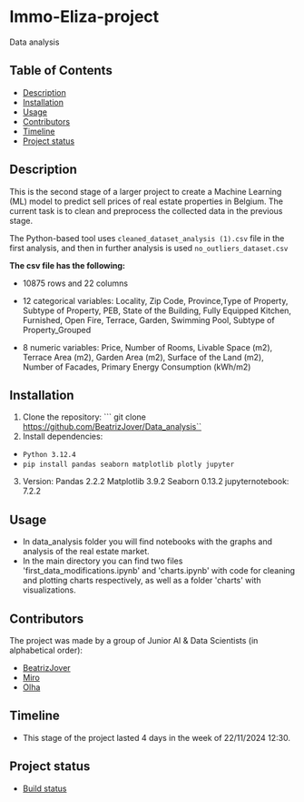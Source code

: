 # Immo-Eliza-project
Data analysis

## Table of Contents
- [Description](#description)
- [Installation](#installation)
- [Usage](#usage)
- [Contributors](#contributors)
- [Timeline](#timeline)
- [Project status](#project-status)
  
## Description
This is the second stage of a larger project to create a Machine Learning (ML) model to predict sell prices of real estate properties in Belgium. The current task is to clean and preprocess the collected data in the previous stage. 

The Python-based tool uses `cleaned_dataset_analysis (1).csv` file in the first analysis, and then in further analysis is used `no_outliers_dataset.csv`

**The csv file has the following:**
- 10875 rows and 22 columns

- 12 categorical variables: Locality, Zip Code, Province,Type of Property, Subtype of Property, PEB, State of the Building, 
Fully Equipped Kitchen, Furnished, Open Fire, Terrace, Garden, Swimming Pool, Subtype of Property_Grouped

- 8 numeric variables: Price, Number of Rooms, Livable Space (m2), Terrace Area (m2), Garden Area (m2), 
Surface of the Land (m2), Number of Facades, Primary Energy Consumption (kWh/m2)


## Installation
1. Clone the repository: ``` git clone https://github.com/BeatrizJover/Data_analysis``
2. Install dependencies: 
  - ```Python 3.12.4```  
  - ```pip install pandas seaborn matplotlib plotly jupyter```
3. Version:
Pandas 2.2.2
Matplotlib 3.9.2
Seaborn 0.13.2
jupyternotebook: 7.2.2

## Usage
- In data_analysis folder you will find notebooks with the graphs and analysis of the real estate market.
- In the main directory you can find two files 'first_data_modifications.ipynb' and 'charts.ipynb' with code for cleaning and plotting charts respectively, as well as a folder 'charts' with visualizations.

## Contributors
The project was made by a group of Junior AI & Data Scientists (in alphabetical order):

- [BeatrizJover](https://github.com/BeatrizJover)
- [Miro](https://github.com/MiroFronhoffs)
- [Olha](https://github.com/olhasl)

## Timeline
- This stage of the project lasted 4 days in the week of 22/11/2024 12:30.

## Project status
- [Build status](https://trello.com/b/y2RZys6x/data-analysis)
